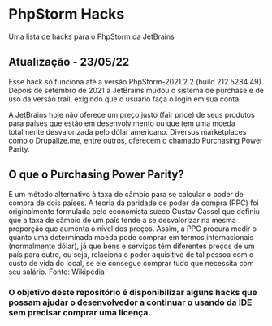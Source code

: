 # PhpStorm Hacks
Uma lista de hacks para o PhpStorm da JetBrains

## Atualização - 23/05/22

Esse hack só funciona até a versão  PhpStorm-2021.2.2 (build 212.5284.49). Depois de setembro de 2021 a JetBrains mudou o sistema de purchase e de uso da versão trail, exigindo que o usuário faça o login em sua conta.

A JetBrains hoje não oferece um preço justo (fair price) de seus produtos para países que estão em desenvolvimento ou que tem uma moeda totalmente desvalorizada pelo dólar americano. Diversos marketplaces como o Drupalize.me, entre outros, oferecem o chamado Purchasing Power Parity.

## O que o Purchasing Power Parity?

É um método alternativo à taxa de câmbio para se calcular o poder de compra de dois países. A teoria da paridade de poder de compra (PPC) foi originalmente formulada pelo economista sueco Gustav Cassel que definiu que a taxa de câmbio de um país tende a se desvalorizar na mesma proporção que aumenta o nível dos preços. Assim, a PPC procura medir o quanto uma determinada moeda pode comprar em termos internacionais (normalmente dólar), já que bens e serviços têm diferentes preços de um país para outro, ou seja, relaciona o poder aquisitivo de tal pessoa com o custo de vida do local, se ele consegue comprar tudo que necessita com seu salário. Fonte: Wikipédia
 
 ### O objetivo deste repositório é disponibilizar alguns hacks que possam ajudar o desenvolvedor a continuar o usando da IDE sem precisar comprar uma licença.
